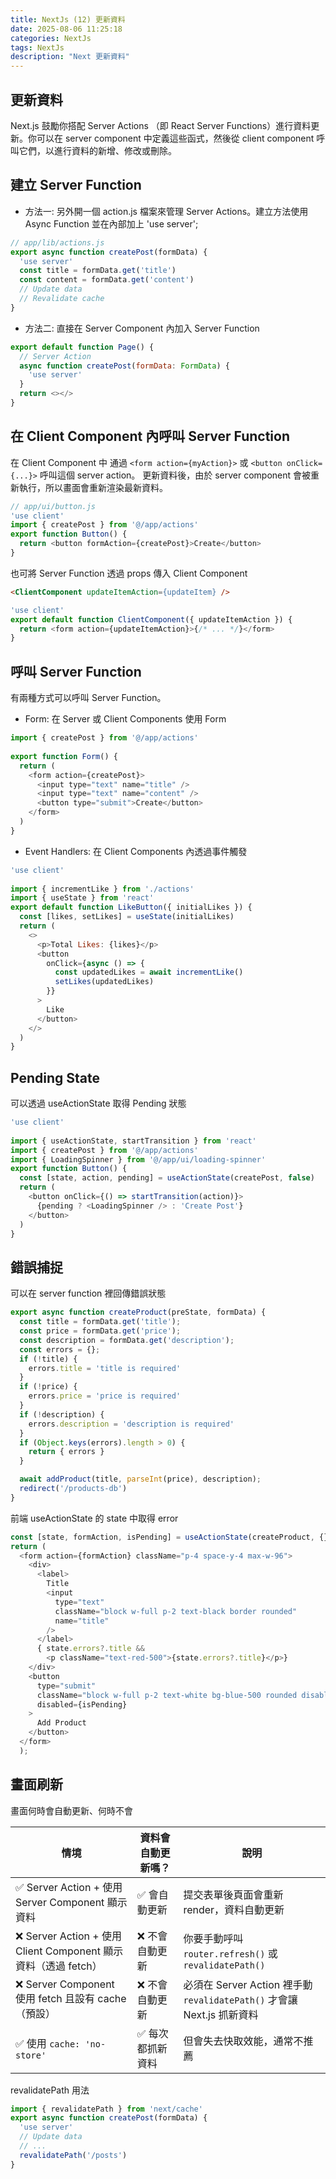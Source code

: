 ```yaml
---
title: NextJs (12) 更新資料
date: 2025-08-06 11:25:18
categories: NextJs
tags: NextJs
description: "Next 更新資料"
---
```


## 更新資料

Next.js 鼓勵你搭配 Server Actions （即 React Server Functions）進行資料更新。你可以在 server component 中定義這些函式，然後從 client component 呼叫它們，以進行資料的新增、修改或刪除。

## 建立 Server Function

- 方法一: 另外開一個 action.js 檔案來管理 Server Actions。建立方法使用 Async Function 並在內部加上 'use server';

```js
// app/lib/actions.js
export async function createPost(formData) {
  'use server'
  const title = formData.get('title')
  const content = formData.get('content')
  // Update data
  // Revalidate cache
}
```

- 方法二: 直接在 Server Component 內加入 Server Function

```js
export default function Page() {
  // Server Action
  async function createPost(formData: FormData) {
    'use server'
  }
  return <></>
}
```

## 在 Client Component 內呼叫 Server Function

在 Client Component 中 通過 `<form action={myAction}>` 或 `<button onClick={...}>` 呼叫這個 server action。
更新資料後，由於 server component 會被重新執行，所以畫面會重新渲染最新資料。

```js
// app/ui/button.js
'use client'
import { createPost } from '@/app/actions'
export function Button() {
  return <button formAction={createPost}>Create</button>
}
```

也可將 Server Function 透過 props 傳入 Client Component

```html
<ClientComponent updateItemAction={updateItem} />
```

```js
'use client'
export default function ClientComponent({ updateItemAction }) {
  return <form action={updateItemAction}>{/* ... */}</form>
}
```

## 呼叫 Server Function

有兩種方式可以呼叫 Server Function。

- Form: 在 Server 或 Client Components 使用 Form

```js
import { createPost } from '@/app/actions'
 
export function Form() {
  return (
    <form action={createPost}>
      <input type="text" name="title" />
      <input type="text" name="content" />
      <button type="submit">Create</button>
    </form>
  )
}
```

- Event Handlers: 在 Client Components 內透過事件觸發

```js
'use client'
 
import { incrementLike } from './actions'
import { useState } from 'react'
export default function LikeButton({ initialLikes }) {
  const [likes, setLikes] = useState(initialLikes)
  return (
    <>
      <p>Total Likes: {likes}</p>
      <button
        onClick={async () => {
          const updatedLikes = await incrementLike()
          setLikes(updatedLikes)
        }}
      >
        Like
      </button>
    </>
  )
}
```

## Pending State

可以透過 useActionState 取得 Pending 狀態

```js
'use client'
 
import { useActionState, startTransition } from 'react'
import { createPost } from '@/app/actions'
import { LoadingSpinner } from '@/app/ui/loading-spinner'
export function Button() {
  const [state, action, pending] = useActionState(createPost, false)
  return (
    <button onClick={() => startTransition(action)}>
      {pending ? <LoadingSpinner /> : 'Create Post'}
    </button>
  )
}
```

## 錯誤捕捉

可以在 server function 裡回傳錯誤狀態

```js
export async function createProduct(preState, formData) {
  const title = formData.get('title');
  const price = formData.get('price');
  const description = formData.get('description');
  const errors = {};
  if (!title) {
    errors.title = 'title is required'
  }
  if (!price) {
    errors.price = 'price is required'
  }
  if (!description) {
    errors.description = 'description is required'
  }
  if (Object.keys(errors).length > 0) {
    return { errors }
  }

  await addProduct(title, parseInt(price), description);
  redirect('/products-db')
}
```

前端 useActionState 的 state 中取得 error

```js
const [state, formAction, isPending] = useActionState(createProduct, {});
return (
  <form action={formAction} className="p-4 space-y-4 max-w-96">
    <div>
      <label>
        Title
        <input
          type="text"
          className="block w-full p-2 text-black border rounded"
          name="title"
        />
      </label>
      { state.errors?.title &&
        <p className="text-red-500">{state.errors?.title}</p>}
    </div>
    <button
      type="submit"
      className="block w-full p-2 text-white bg-blue-500 rounded disabled:bg-gray-500"
      disabled={isPending}
    >
      Add Product
    </button>
  </form>
  );
```

## 畫面刷新

畫面何時會自動更新、何時不會

| 情境 | 資料會自動更新嗎？ | 說明 |
|------|------------------|------|
| ✅ Server Action + 使用 Server Component 顯示資料 | ✅ 會自動更新 | 提交表單後頁面會重新 render，資料自動更新 |
| ❌ Server Action + 使用 Client Component 顯示資料（透過 fetch） | ❌ 不會自動更新 | 你要手動呼叫 `router.refresh()` 或 `revalidatePath()` |
| ❌ Server Component 使用 fetch 且設有 cache（預設） | ❌ 不會自動更新 | 必須在 Server Action 裡手動 `revalidatePath()` 才會讓 Next.js 抓新資料 |
| ✅ 使用 `cache: 'no-store'` | ✅ 每次都抓新資料 | 但會失去快取效能，通常不推薦 |

revalidatePath 用法

```js
import { revalidatePath } from 'next/cache'
export async function createPost(formData) {
  'use server'
  // Update data
  // ...
  revalidatePath('/posts')
}
```
